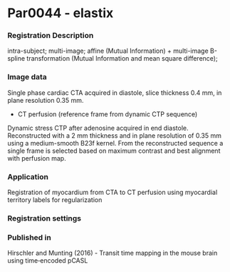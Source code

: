 # Par0044 - elastix

###  Registration Description
intra-subject; multi-image; affine (Mutual Information) + multi-image B-spline transformation (Mutual Information and mean square difference);

###  Image data

Single phase cardiac CTA acquired in diastole, slice thickness 0.4 mm, in plane resolution 0.35 mm.

* CT perfusion (reference frame from dynamic CTP sequence)

Dynamic stress CTP after adenosine acquired in end diastole. Reconstructed with a 2 mm thickness and in plane resolution of 0.35 mm using a medium-smooth B23f kernel. From the reconstructed sequence a single frame is selected based on maximum contrast and best alignment with perfusion map.

###  Application

Registration of myocardium from CTA to CT perfusion using myocardial territory labels for regularization

###  Registration settings

### Published in

Hirschler and Munting (2016) - Transit time mapping in the mouse brain using time‐encoded pCASL
